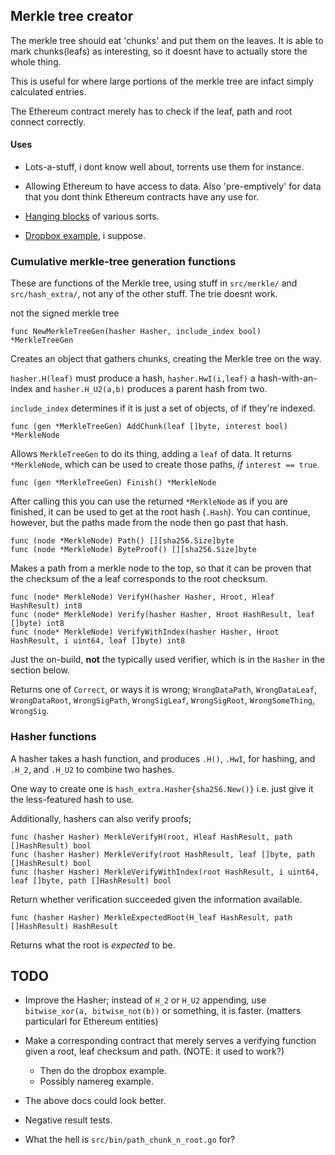 ## Merkle tree creator
The merkle tree should eat 'chunks' and put them on the leaves. It is able to
mark chunks(leafs) as interesting, so it doesnt have to actually store the whole thing.

This is useful for where large portions of the merkle tree are infact simply
calculated entries.

The Ethereum contract merely has to check if the leaf, path and root connect
correctly.

#### Uses

* Lots-a-stuff, i dont know well about, torrents use them for instance.

* Allowing Ethereum to have access to data. Also 'pre-emptively' for data that
  you dont think Ethereum contracts have any use for.

* [Hanging blocks](http://o-jasper.github.io/blog/2014/06/03/hanging_blocks.html)
  of various sorts.

* [Dropbox example](https://github.com/jorisbontje/cll-sim/blob/master/examples/decentralized-dropbox.cll), i suppose.

### Cumulative merkle-tree generation functions
These are functions of the Merkle tree, using stuff in `src/merkle/`
and `src/hash_extra/`, not any of the other stuff. The trie doesnt work.

not the signed merkle tree

    func NewMerkleTreeGen(hasher Hasher, include_index bool) *MerkleTreeGen
    
Creates an object that gathers chunks, creating the Merkle tree on the way.

`hasher.H(leaf)` must produce a hash, `hasher.HwI(i,leaf)` a hash-with-an-index
and `hasher.H_U2(a,b)` produces a parent hash from two.

`include_index` determines if it is just a set of objects, of if they're indexed.

    func (gen *MerkleTreeGen) AddChunk(leaf []byte, interest bool) *MerkleNode
    
Allows `MerkleTreeGen` to do its thing, adding a `leaf` of data. 
It returns `*MerkleNode`, which can be used to create those paths, *if*
`interest == true`.

    func (gen *MerkleTreeGen) Finish() *MerkleNode

After calling this you can use the returned `*MerkleNode` as if you are
finished, it can be used to get at the root hash (`.Hash`). You can continue, 
however, but the paths made from the node then go past that hash.

    func (node *MerkleNode) Path() [][sha256.Size]byte
    func (node *MerkleNode) ByteProof() [][sha256.Size]byte
    
Makes a path from a merkle node to the top, so that it can be proven that the
checksum of the a leaf corresponds to the root checksum.

    func (node* MerkleNode) VerifyH(hasher Hasher, Hroot, Hleaf HashResult) int8
    func (node* MerkleNode) Verify(hasher Hasher, Hroot HashResult, leaf []byte) int8
    func (node* MerkleNode) VerifyWithIndex(hasher Hasher, Hroot HashResult, i uint64, leaf []byte) int8

Just the on-build, **not** the typically used verifier, which is in the `Hasher` in
the section below.

Returns one of `Correct`, or ways it is wrong; 	`WrongDataPath`, `WrongDataLeaf`,
`WrongDataRoot`, `WrongSigPath`, `WrongSigLeaf`, `WrongSigRoot`, `WrongSomeThing`,
`WrongSig`.

### Hasher functions
A hasher takes a hash function, and produces `.H()`, `.HwI`, for hashing, and
`.H_2`, and `.H_U2` to combine two hashes.

One way to create one is `hash_extra.Hasher{sha256.New()}` i.e. just give it the
less-featured hash to use.

Additionally, hashers can also verify proofs;

    func (hasher Hasher) MerkleVerifyH(root, Hleaf HashResult, path []HashResult) bool
    func (hasher Hasher) MerkleVerify(root HashResult, leaf []byte, path []HashResult) bool
    func (hasher Hasher) MerkleVerifyWithIndex(root HashResult, i uint64, leaf []byte, path []HashResult) bool

Return whether verification succeeded given the information available.

    func (hasher Hasher) MerkleExpectedRoot(H_leaf HashResult, path []HashResult) HashResult

Returns what the root is *expected* to be.

## TODO

* Improve the Hasher; instead of `H_2` or `H_U2` appending,
  use `bitwise_xor(a, bitwise_not(b))` or something, it is faster.
  (matters particularl for Ethereum entities)

* Make a corresponding contract that merely serves a verifying function given a
  root, leaf checksum and path. (NOTE: it used to work?)
 
  + Then do the dropbox example.
  + Possibly namereg example.

* The above docs could look better.
* Negative result tests.

* What the hell is `src/bin/path_chunk_n_root.go` for?
